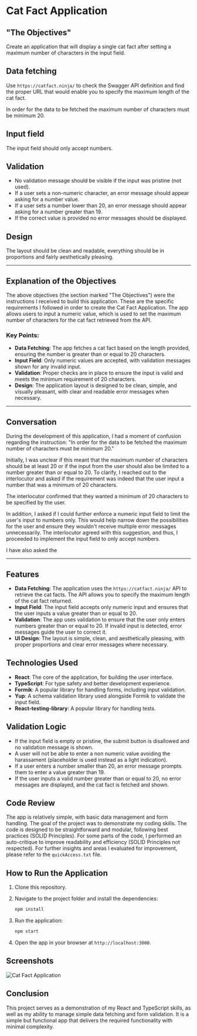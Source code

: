 # Cat Fact Application

## "The Objectives"

Create an application that will display a single cat fact after setting a maximum number of characters in the input field.

## Data fetching

Use `https://catfact.ninja/` to check the Swagger API definition and find the proper URL that would enable you to specify the maximum length of the cat fact.

In order for the data to be fetched the maximum number of characters must be minimum 20.

## Input field

The input field should only accept numbers.

## Validation

- No validation message should be visible if the input was pristine (not used).
- If a user sets a non-numeric character, an error message should appear asking for a number value.
- If a user sets a number lower than 20, an error message should appear asking for a number greater than 19.
- If the correct value is provided no error messages should be displayed.

## Design

The layout should be clean and readable, everything should be in proportions and fairly aesthetically pleasing.

---

## Explanation of the Objectives

The above objectives (the section marked "The Objectives") were the instructions I received to build this application. These are the specific requirements I followed in order to create the Cat Fact Application. The app allows users to input a numeric value, which is used to set the maximum number of characters for the cat fact retrieved from the API. 

### Key Points:
- **Data Fetching**: The app fetches a cat fact based on the length provided, ensuring the number is greater than or equal to 20 characters.
- **Input Field**: Only numeric values are accepted, with validation messages shown for any invalid input.
- **Validation**: Proper checks are in place to ensure the input is valid and meets the minimum requirement of 20 characters.
- **Design**: The application layout is designed to be clean, simple, and visually pleasant, with clear and readable error messages when necessary.

---

## Conversation

During the development of this application, I had a moment of confusion regarding the instruction: "In order for the data to be fetched the maximum number of characters must be minimum 20."

Initially, I was unclear if this meant that the maximum number of characters should be at least 20 or if the input from the user should also be limited to a number greater than or equal to 20. To clarify, I reached out to the interlocutor and asked if the requirement was indeed that the user input a number that was a minimum of 20 characters.

The interlocutor confirmed that they wanted a minimum of 20 characters to be specified by the user. 

In addition, I asked if I could further enforce a numeric input field to limit the user's input to numbers only. This would help narrow down the possibilities for the user and ensure they wouldn't receive multiple error messages unnecessarily. The interlocutor agreed with this suggestion, and thus, I proceeded to implement the input field to only accept numbers.

I have also asked the 

---

## Features

- **Data Fetching**: The application uses the `https://catfact.ninja/` API to retrieve the cat facts. The API allows you to specify the maximum length of the cat fact returned.
- **Input Field**: The input field accepts only numeric input and ensures that the user inputs a value greater than or equal to 20.
- **Validation**: The app uses validation to ensure that the user only enters numbers greater than or equal to 20. If invalid input is detected, error messages guide the user to correct it.
- **UI Design**: The layout is simple, clean, and aesthetically pleasing, with proper proportions and clear error messages where necessary.

## Technologies Used

- **React**: The core of the application, for building the user interface.
- **TypeScript**: For type safety and better development experience.
- **Formik**: A popular library for handling forms, including input validation.
- **Yup**: A schema validation library used alongside Formik to validate the input field.
- **React-testing-library**: A popular library for handling tests. 


## Validation Logic

- If the input field is empty or pristine, the submit button is disallowed and no validation message is shown. 
- A user will not be able to enter a non numeric value avoiding the harassament (placeholder is used instead as a light indication).
- If a user enters a number smaller than 20, an error message prompts them to enter a value greater than 19.
- If the user inputs a valid number greater than or equal to 20, no error messages are displayed, and the cat fact is fetched and shown.

## Code Review

The app is relatively simple, with basic data management and form handling. The goal of the project was to demonstrate my coding skills. The code is designed to be straightforward and modular, following best practices (SOLID Principles). For some parts of the code, I performed an auto-critique to improve readability and efficiency (SOLID Principles not respected). For further insights and areas I evaluated for improvement, please refer to the `quickAccess.txt` file.

## How to Run the Application

1. Clone this repository.
2. Navigate to the project folder and install the dependencies:

    ```bash
    npm install
    ```

3. Run the application:

    ```bash
    npm start
    ```

4. Open the app in your browser at `http://localhost:3000`.

## Screenshots

![Cat Fact Application](./assets/screenshot.png)

## Conclusion

This project serves as a demonstration of my React and TypeScript skills, as well as my ability to manage simple data fetching and form validation. It is a simple but functional app that delivers the required functionality with minimal complexity.


